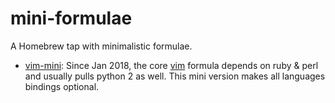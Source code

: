 # mini-formulae

A Homebrew tap with minimalistic formulae.

- [vim-mini](Formula/vim-mini.rb): Since Jan 2018, the core [vim](https://github.com/Homebrew/homebrew-core/blob/e3461b9bbf07d8805e3e08cc3177043b4f01528d/Formula/vim.rb) formula depends on ruby & perl and usually pulls python 2 as well. This mini version makes all languages bindings optional.

